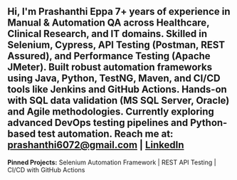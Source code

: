 Hi, I'm Prashanthi Eppa
7+ years of experience in Manual & Automation QA across Healthcare, Clinical Research, and IT domains.
Skilled in Selenium, Cypress, API Testing (Postman, REST Assured), and Performance Testing (Apache JMeter).
Built robust automation frameworks using Java, Python, TestNG, Maven, and CI/CD tools like Jenkins and GitHub Actions.
Hands-on with SQL data validation (MS SQL Server, Oracle) and Agile methodologies.
Currently exploring advanced DevOps testing pipelines and Python-based test automation.
Reach me at: prashanthi6072@gmail.com | [LinkedIn](linkedin.com/in/prashanthi-eppa-0b6b4819a)
---
**Pinned Projects:** Selenium Automation Framework | REST API Testing | CI/CD with GitHub Actions
